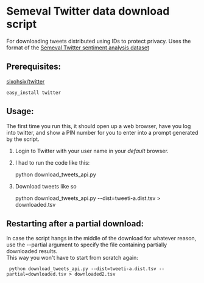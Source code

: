 Semeval Twitter data download script
====================

For downloading tweets distributed using IDs to protect privacy.  Uses the format of the [Semeval Twitter sentiment analysis dataset](http://www.cs.york.ac.uk/semeval-2013/task2/index.php?id=data)

Prerequisites:
--------------
[sixohsix/twitter](https://github.com/sixohsix/twitter)

	easy_install twitter

Usage:
--------------

The first time you run this, it should open up a web browser, have you log into twitter, and show a PIN number for you to enter into a prompt generated by the script.

1. Login to Twitter with your user name in your *default* browser.
2. I had to run the code like this: 

	python download_tweets_api.py
3. Download tweets like so

	python download_tweets_api.py --dist=tweeti-a.dist.tsv > downloaded.tsv


Restarting after a partial download:
--------------
In case the script hangs in the middle of the download for whatever reason, use the --partial argument to specify the file containing partially downloaded results.  
This way you won't have to start from scratch again:

     python download_tweets_api.py --dist=tweeti-a.dist.tsv --partial=downloaded.tsv > downloaded2.tsv
